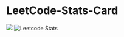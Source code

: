 # LeetCode-Stats-Card
![](https://leetcard.jacoblin.cool/nithin_1217?ext=heatmap)
![Leetcode Stats](https://leetcard.jacoblin.cool/nithin_1217?ext=contest)
